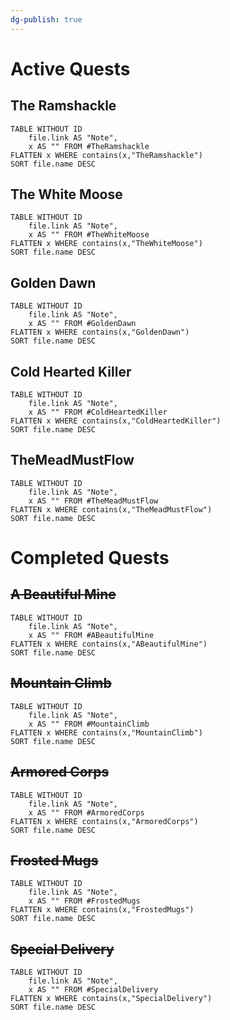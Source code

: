 ```yaml
---
dg-publish: true
---
```


# Active Quests

## The Ramshackle
```dataview
TABLE WITHOUT ID
	file.link AS "Note", 
	x AS "" FROM #TheRamshackle 
FLATTEN x WHERE contains(x,"TheRamshackle") 
SORT file.name DESC
```

## The White Moose
```dataview
TABLE WITHOUT ID
	file.link AS "Note", 
	x AS "" FROM #TheWhiteMoose 
FLATTEN x WHERE contains(x,"TheWhiteMoose") 
SORT file.name DESC
```

## Golden Dawn
```dataview
TABLE WITHOUT ID
	file.link AS "Note", 
	x AS "" FROM #GoldenDawn 
FLATTEN x WHERE contains(x,"GoldenDawn") 
SORT file.name DESC
```

## Cold Hearted Killer
```dataview
TABLE WITHOUT ID
	file.link AS "Note", 
	x AS "" FROM #ColdHeartedKiller 
FLATTEN x WHERE contains(x,"ColdHeartedKiller") 
SORT file.name DESC
```

## TheMeadMustFlow
```dataview
TABLE WITHOUT ID
	file.link AS "Note", 
	x AS "" FROM #TheMeadMustFlow 
FLATTEN x WHERE contains(x,"TheMeadMustFlow") 
SORT file.name DESC
```

# Completed Quests
## ~~A Beautiful Mine~~
```dataview
TABLE WITHOUT ID
	file.link AS "Note", 
	x AS "" FROM #ABeautifulMine 
FLATTEN x WHERE contains(x,"ABeautifulMine") 
SORT file.name DESC
```

## ~~Mountain Climb~~
```dataview
TABLE WITHOUT ID
	file.link AS "Note", 
	x AS "" FROM #MountainClimb
FLATTEN x WHERE contains(x,"MountainClimb") 
SORT file.name DESC
```

## ~~Armored Corps~~
```dataview
TABLE WITHOUT ID
	file.link AS "Note", 
	x AS "" FROM #ArmoredCorps 
FLATTEN x WHERE contains(x,"ArmoredCorps") 
SORT file.name DESC
```

## ~~Frosted Mugs~~
```dataview
TABLE WITHOUT ID
	file.link AS "Note", 
	x AS "" FROM #FrostedMugs 
FLATTEN x WHERE contains(x,"FrostedMugs") 
SORT file.name DESC
```

## ~~Special Delivery~~
```dataview
TABLE WITHOUT ID
	file.link AS "Note", 
	x AS "" FROM #SpecialDelivery
FLATTEN x WHERE contains(x,"SpecialDelivery") 
SORT file.name DESC
```